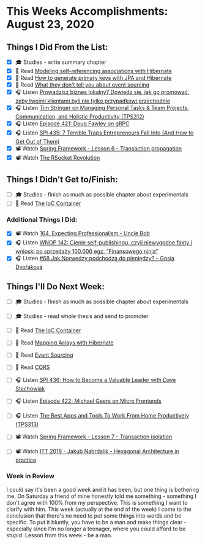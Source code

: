 # This Weeks Accomplishments: August 23, 2020

## Things I Did From the List:

- [x] 🎓 Studies - write summary chapter
- [x] 📗 Read [Modeling self-referencing associations with Hibernate](https://thorben-janssen.com/self-referencing-associations/)
- [x] 📗 Read [How to generate primary keys with JPA and Hibernate](https://thorben-janssen.com/jpa-generate-primary-keys/)
- [x] 📗 Read [What they don’t tell you about event sourcing](https://medium.com/@hugo.oliveira.rocha/what-they-dont-tell-you-about-event-sourcing-6afc23c69e9a)
- [x] 🎧 Listen [Prowadzisz biznes lokalny? Dowiedz się, jak go promować, żeby twoimi klientami byli nie tylko przypadkowi przechodnie](https://malawielkafirma.pl/jak-promowac-biznes-lokalny/)
- [x] 🎧 Listen [Tim Stringer on Managing Personal Tasks & Team Projects, Communication, and Holistic Productivity (TPS312)](https://www.asianefficiency.com/podcast/312-tim-stringer/)
- [x] 🎧 Listen [Episode 421: Doug Fawley on gRPC](https://www.se-radio.net/2020/08/episode-421-doug-fawley-on-grpc/)
- [x] 🎧 Listen [SPI 435: 7 Terrible Traps Entrepreneurs Fall Into (And How to Get Out of Them)](https://www.smartpassiveincome.com/podcasts/7-terrible-traps-entrepreneurs/)
- [x] 📽️ Watch [Spring Framework - Lesson 6 - Transaction propagation](https://youtu.be/O9vrhKlGZbE?list=PLEocw3gLFc8Vli5p6rWHnNcYxFRbaIfIJ)
- [x] 📽️ Watch [The RSocket Revolution](https://youtu.be/ipVfRdl5SP0)

## Things I Didn't Get to/Finish:

- [ ] 🎓 Studies - finish as much as possible chapter about experimentals
- [ ] 📗 Read [The IoC Container](https://docs.spring.io/spring/docs/current/spring-framework-reference/core.html#beans)

### Additional Things I Did:

- [x] 📽️ Watch [164. Expecting Professionalism - Uncle Bob](https://youtu.be/0UvbdVbckfk)
- [x] 🎧 Listen [WNOP 142: Cienie self-publishingu, czyli niewygodne fakty i wnioski po sprzedaży 100.000 egz. “Finansowego ninja”](https://jakoszczedzacpieniadze.pl/cienie-selfpublishingu-niewygodne-fakty-i-wnioski-finansowy-ninja)
- [x] 🎧 Listen [#68 Jak Norwedzy podchodzą do pieniędzy? – Gosia Dvořáková](https://generali-investments.pl/contents/display-article/klient-indywidualny/68-jak-norwedzy-podchodza-do-pieniedzy-gosia-dvo%C5%99%C3%A1kov%C3%A1)

## Things I'll Do Next Week:

- [ ] 🎓 Studies - finish as much as possible chapter about experimentals
- [ ] 🎓 Studies - read whole thesis and send to promoter
- [ ] 📗 Read [The IoC Container](https://docs.spring.io/spring/docs/current/spring-framework-reference/core.html#beans)
- [ ] 📗 Read [Mapping Arrays with Hibernate](https://thorben-janssen.com/mapping-arrays-with-hibernate/)
- [ ] 📗 Read [Event Sourcing](https://martinfowler.com/eaaDev/EventSourcing.html)
- [ ] 📗 Read [CQRS](https://martinfowler.com/bliki/CQRS.html)
- [ ] 🎧 Listen [SPI 436: How to Become a Valuable Leader with Dave Stachowiak](https://www.smartpassiveincome.com/podcasts/become-valuable-leader-dave-stachowiak/)
- [ ] 🎧 Listen [Episode 422: Michael Geers on Micro Frontends](https://www.se-radio.net/2020/08/episode-422-michael-geers-on-micro-frontends/)
- [ ] 🎧 Listen [The Best Apps and Tools To Work From Home Productively (TPS313)](https://www.asianefficiency.com/podcast/313-work-from-home/)
- [ ] 📽️ Watch [Spring Framework - Lesson 7 - Transaction isolation](https://youtu.be/QzyucYRGRlk)
- [ ] 📽️ Watch [ITT 2018 - Jakub Nabrdalik - Hexagonal Architecture in practice](https://youtu.be/sOaS83Ir8Ck)


### Week in Review
I could say it's been a good week and it has been, but one thing is bothering me. On Saturday a friend of mine honestly told me something - something I don't agree with 100% from my perspective. This is something I want to clarify with him. This week (actually at the end of the week) I come to the conclusion that there's no need to put some things into words and be specific. To put it bluntly, you have to be a man and make things clear - especially since I'm no longer a teenager, where you could afford to be stupid. Lesson from this week - be a man.
